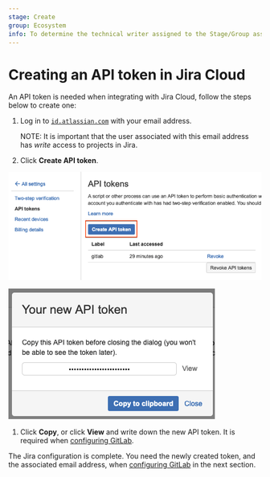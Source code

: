 ```yaml
---
stage: Create
group: Ecosystem
info: To determine the technical writer assigned to the Stage/Group associated with this page, see https://about.gitlab.com/handbook/engineering/ux/technical-writing/#assignments
---
```


# Creating an API token in Jira Cloud

An API token is needed when integrating with Jira Cloud, follow the steps
below to create one:

1. Log in to [`id.atlassian.com`](https://id.atlassian.com/manage-profile/security/api-tokens) with your email address.

   NOTE:
   It is important that the user associated with this email address has *write* access
   to projects in Jira.

1. Click **Create API token**.

![Jira API token](img/jira_api_token_menu.png)

![Jira API token](img/jira_api_token.png)

1. Click **Copy**, or click **View** and write down the new API token. It is required when [configuring GitLab](jira.md#configuring-gitlab).

The Jira configuration is complete. You need the newly created token, and the associated email address, when [configuring GitLab](jira.md#configuring-gitlab) in the next section.
